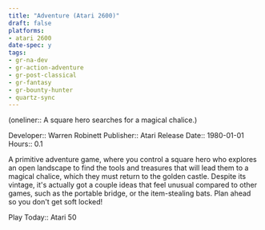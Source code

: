 ```yaml
---
title: "Adventure (Atari 2600)"
draft: false
platforms:
- atari 2600
date-spec: y
tags:
- gr-na-dev 
- gr-action-adventure 
- gr-post-classical 
- gr-fantasy 
- gr-bounty-hunter 
- quartz-sync
---
```


(oneliner:: A square hero searches for a magical chalice.)

Developer:: Warren  Robinett
Publisher:: Atari
Release Date:: 1980-01-01
Hours:: 0.1

A primitive adventure game, where you control a square hero who explores an open landscape to find the tools and treasures that will lead them to a magical chalice, which they must return to the golden castle. Despite its vintage, it's actually got a couple ideas that feel unusual compared to other games, such as the portable bridge, or the item-stealing bats. Plan ahead so you don't get soft locked!

Play Today:: Atari 50